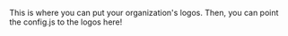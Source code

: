 This is where you can put your organization's logos.
Then, you can point the config.js to the logos here!